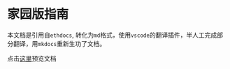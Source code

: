# 家园版指南

本文档是引用自`ethdocs`, 转化为`md`格式，使用`vscode`的翻译插件，半人工完成部分翻译，用`mkdocs`重新生功了文档。

点击[这里](https://wohugb.github.io/ethdocs/)预览文档
